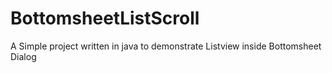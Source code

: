 # BottomsheetListScroll
A Simple project written in java to demonstrate Listview inside Bottomsheet Dialog 
